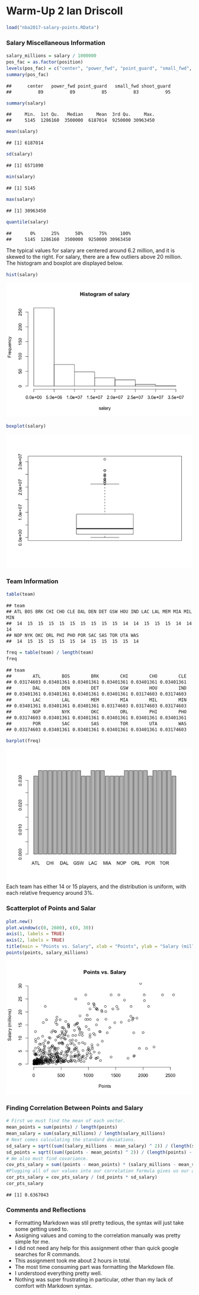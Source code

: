 Warm-Up 2 Ian Driscoll
================

``` r
load("nba2017-salary-points.RData")
```

### Salary Miscellaneous Information

``` r
salary_millions = salary / 1000000
pos_fac = as.factor(position)
levels(pos_fac) = c("center", "power_fwd", "point_guard", "small_fwd", "shoot_guard")
summary(pos_fac)
```

    ##      center   power_fwd point_guard   small_fwd shoot_guard 
    ##          89          89          85          83          95

``` r
summary(salary)
```

    ##     Min.  1st Qu.   Median     Mean  3rd Qu.     Max. 
    ##     5145  1286160  3500000  6187014  9250000 30963450

``` r
mean(salary)
```

    ## [1] 6187014

``` r
sd(salary)
```

    ## [1] 6571890

``` r
min(salary)
```

    ## [1] 5145

``` r
max(salary)
```

    ## [1] 30963450

``` r
quantile(salary)
```

    ##       0%      25%      50%      75%     100% 
    ##     5145  1286160  3500000  9250000 30963450

The typical values for salary are centered around 6.2 million, and it is skewed to the right. For salary, there are a few outliers above 20 million. The histogram and boxplot are displayed below.

``` r
hist(salary)
```

![](up02-ian-driscoll_files/figure-markdown_github/unnamed-chunk-3-1.png)

``` r
boxplot(salary)
```

![](up02-ian-driscoll_files/figure-markdown_github/unnamed-chunk-3-2.png)

### Team Information

``` r
table(team)
```

    ## team
    ## ATL BOS BRK CHI CHO CLE DAL DEN DET GSW HOU IND LAC LAL MEM MIA MIL MIN 
    ##  14  15  15  15  15  15  15  15  15  15  14  14  15  15  15  14  14  14 
    ## NOP NYK OKC ORL PHI PHO POR SAC SAS TOR UTA WAS 
    ##  14  15  15  15  15  15  14  15  15  15  15  14

``` r
freq = table(team) / length(team)
freq
```

    ## team
    ##        ATL        BOS        BRK        CHI        CHO        CLE 
    ## 0.03174603 0.03401361 0.03401361 0.03401361 0.03401361 0.03401361 
    ##        DAL        DEN        DET        GSW        HOU        IND 
    ## 0.03401361 0.03401361 0.03401361 0.03401361 0.03174603 0.03174603 
    ##        LAC        LAL        MEM        MIA        MIL        MIN 
    ## 0.03401361 0.03401361 0.03401361 0.03174603 0.03174603 0.03174603 
    ##        NOP        NYK        OKC        ORL        PHI        PHO 
    ## 0.03174603 0.03401361 0.03401361 0.03401361 0.03401361 0.03401361 
    ##        POR        SAC        SAS        TOR        UTA        WAS 
    ## 0.03174603 0.03401361 0.03401361 0.03401361 0.03401361 0.03174603

``` r
barplot(freq)
```

![](up02-ian-driscoll_files/figure-markdown_github/unnamed-chunk-4-1.png) Each team has either 14 or 15 players, and the distribution is uniform, with each relative frequency around 3%.

### Scatterplot of Points and Salar

``` r
plot.new()
plot.window(c(0, 2600), c(0, 30))
axis(1, labels = TRUE)
axis(2, labels = TRUE)
title(main = "Points vs. Salary", xlab = "Points", ylab = "Salary (millions)")
points(points, salary_millions)
```

![](up02-ian-driscoll_files/figure-markdown_github/unnamed-chunk-5-1.png)

### Finding Correlation Between Points and Salary

``` r
# First we must find the mean of each vector.
mean_points = sum(points) / length(points)
mean_salary = sum(salary_millions) / length(salary_millions)
# Next comes calculating the standard deviations.
sd_salary = sqrt((sum((salary_millions - mean_salary) ^ 2)) / (length(salary_millions) - 1))
sd_points = sqrt((sum((points - mean_points) ^ 2)) / (length(points) - 1))
# We also must find covariance.
cov_pts_salary = sum((points - mean_points) * (salary_millions - mean_salary)) / (length(points) - 1)
#Plugging all of our values into our correlation formula gives us our answer.
cor_pts_salary = cov_pts_salary / (sd_points * sd_salary)
cor_pts_salary
```

    ## [1] 0.6367043

### Comments and Reflections

-   Formatting Markdown was stil pretty tedious, the syntax will just take some getting used to.
-   Assigning values and coming to the correlation manually was pretty simple for me.
-   I did not need any help for this assignment other than quick google searches for R commands.
-   This assignment took me about 2 hours in total.
-   The most time consuming part was formatting the Markdown file.
-   I understood everything pretty well.
-   Nothing was super frustrating in particular, other than my lack of comfort with Markdown syntax.
